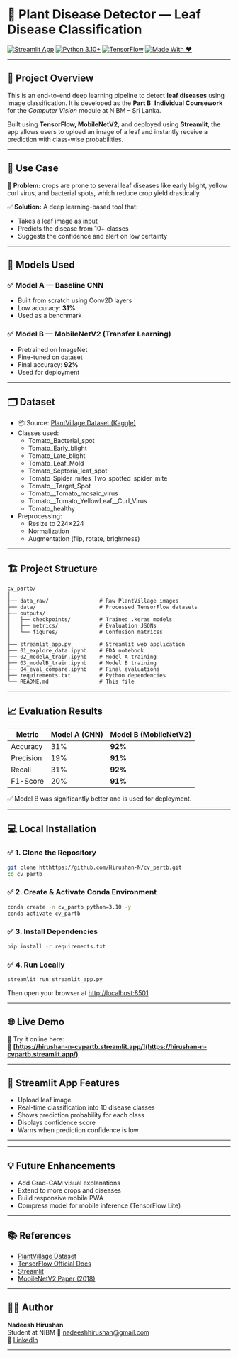 # 🌿 Plant Disease Detector — Leaf Disease Classification

[![Streamlit App](https://img.shields.io/badge/Streamlit-Deployed-green?logo=streamlit)](https://hirushan-n-cvpartb.streamlit.app/)
[![Python 3.10+](https://img.shields.io/badge/Python-3.10%2B-blue?logo=python)](https://www.python.org/)
[![TensorFlow](https://img.shields.io/badge/DeepLearning-TensorFlow-orange?logo=tensorflow)](https://www.tensorflow.org/)
[![Made With ❤️](https://img.shields.io/badge/Made%20with-%E2%9D%A4-red)](#)

---

## 📌 Project Overview

This is an end-to-end deep learning pipeline to detect **leaf diseases** using image classification. It is developed as the **Part B: Individual Coursework** for the *Computer Vision* module at NIBM – Sri Lanka.

Built using **TensorFlow, MobileNetV2**, and deployed using **Streamlit**, the app allows users to upload an image of a leaf and instantly receive a prediction with class-wise probabilities.

---

## 🎯 Use Case

🌾 **Problem:** crops are prone to several leaf diseases like early blight, yellow curl virus, and bacterial spots, which reduce crop yield drastically.

✅ **Solution:** A deep learning-based tool that:
- Takes a leaf image as input
- Predicts the disease from 10+ classes
- Suggests the confidence and alert on low certainty

---

## 🧠 Models Used

### ✅ Model A — Baseline CNN
- Built from scratch using Conv2D layers
- Low accuracy: **31%**
- Used as a benchmark

### ✅ Model B — MobileNetV2 (Transfer Learning)
- Pretrained on ImageNet
- Fine-tuned on dataset
- Final accuracy: **92%**
- Used for deployment

---

## 🗂️ Dataset

- 📦 Source: [PlantVillage Dataset (Kaggle)](https://www.kaggle.com/emmarex/plantdisease)
- Classes used:
  - Tomato_Bacterial_spot
  - Tomato_Early_blight
  - Tomato_Late_blight
  - Tomato_Leaf_Mold
  - Tomato_Septoria_leaf_spot
  - Tomato_Spider_mites_Two_spotted_spider_mite
  - Tomato__Target_Spot
  - Tomato__Tomato_mosaic_virus
  - Tomato__Tomato_YellowLeaf__Curl_Virus
  - Tomato_healthy
- Preprocessing:
  - Resize to 224×224
  - Normalization
  - Augmentation (flip, rotate, brightness)

---

## 🏗️ Project Structure

```
cv_partb/
│
├── data_raw/                # Raw PlantVillage images
├── data/                    # Processed TensorFlow datasets
├── outputs/
│   ├── checkpoints/         # Trained .keras models
│   ├── metrics/             # Evaluation JSONs
│   └── figures/             # Confusion matrices
│
├── streamlit_app.py         # Streamlit web application
├── 01_explore_data.ipynb    # EDA notebook
├── 02_modelA_train.ipynb    # Model A training
├── 03_modelB_train.ipynb    # Model B training
├── 04_eval_compare.ipynb    # Final evaluations
├── requirements.txt         # Python dependencies
└── README.md                # This file
```

---

## 📈 Evaluation Results

| Metric     | Model A (CNN) | Model B (MobileNetV2) |
|------------|----------------|------------------------|
| Accuracy   | 31%            | **92%**                |
| Precision  | 19%            | **91%**                |
| Recall     | 31%            | **92%**                |
| F1-Score   | 20%            | **91%**                |

✅ Model B was significantly better and is used for deployment.

---

## 💻 Local Installation

### ✅ 1. Clone the Repository

```bash
git clone htthttps://github.com/Hirushan-N/cv_partb.git
cd cv_partb
```

### ✅ 2. Create & Activate Conda Environment

```bash
conda create -n cv_partb python=3.10 -y
conda activate cv_partb
```

### ✅ 3. Install Dependencies

```bash
pip install -r requirements.txt
```

### ✅ 4. Run Locally

```bash
streamlit run streamlit_app.py
```

Then open your browser at [http://localhost:8501](http://localhost:8501)

---

## 🌐 Live Demo

🚀 Try it online here:  
🔗 **[https://hirushan-n-cvpartb.streamlit.app/](https://hirushan-n-cvpartb.streamlit.app/)**

---

## 🧪 Streamlit App Features

- Upload leaf image
- Real-time classification into 10 disease classes
- Shows prediction probability for each class
- Displays confidence score
- Warns when prediction confidence is low

---

---

## 💡 Future Enhancements

- Add Grad-CAM visual explanations
- Extend to more crops and diseases
- Build responsive mobile PWA
- Compress model for mobile inference (TensorFlow Lite)

---

## 📚 References

- [PlantVillage Dataset](https://www.kaggle.com/emmarex/plantdisease)
- [TensorFlow Official Docs](https://www.tensorflow.org/)
- [Streamlit](https://streamlit.io/)
- [MobileNetV2 Paper (2018)](https://arxiv.org/abs/1801.04381)

---

## 🧑‍💻 Author

**Nadeesh Hirushan**  
Student at NIBM
📧 nadeeshhirushan@gmail.com  
🔗 [LinkedIn](https://www.linkedin.com/in/nadeeshhirushan)

---


